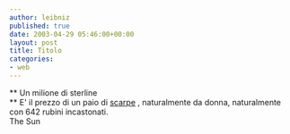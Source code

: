 ```yaml
---
author: leibniz
published: true
date: 2003-04-29 05:46:00+00:00
layout: post
title: Titolo
categories:
- web
---
```


   ** Un milione di sterline   
**   E' il prezzo di un paio di  [   scarpe](http://www.thesun.co.uk/article/0,,2-2003191279,00.html) , naturalmente da donna, naturalmente con 642 rubini incastonati.   
  The Sun
